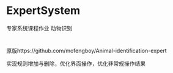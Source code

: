 # ExpertSystem
专家系统课程作业 动物识别
#
原版https://github.com/mofengboy/Animal-identification-expert

实现规则增加与删除，优化界面操作，优化非常规操作结果
